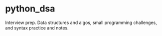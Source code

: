 # python_dsa
Interview prep. Data structures and algos, small programming challenges, and syntax practice and notes.
